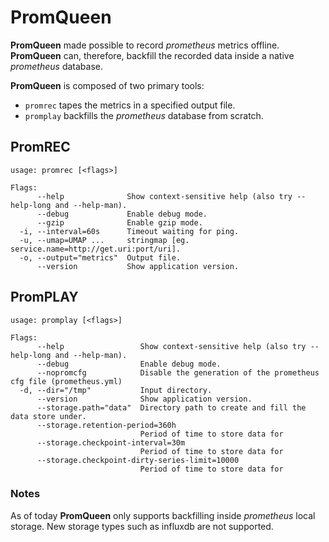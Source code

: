 # PromQueen
**PromQueen** made possible to record _prometheus_ metrics offline.
**PromQueen** can, therefore, backfill the recorded data inside a native _prometheus_ database.

**PromQueen** is composed of two primary tools:

- `promrec` tapes the metrics in a specified output file.
- `promplay` backfills the _prometheus_ database from scratch.

## PromREC

```
usage: promrec [<flags>]

Flags:
      --help              Show context-sensitive help (also try --help-long and --help-man).
      --debug             Enable debug mode.
      --gzip              Enable gzip mode.
  -i, --interval=60s      Timeout waiting for ping.
  -u, --umap=UMAP ...     stringmap [eg. service.name=http://get.uri:port/uri].
  -o, --output="metrics"  Output file.
      --version           Show application version.
```

## PromPLAY

```
usage: promplay [<flags>]

Flags:
      --help                 Show context-sensitive help (also try --help-long and --help-man).
      --debug                Enable debug mode.
      --nopromcfg            Disable the generation of the prometheus cfg file (prometheus.yml)
  -d, --dir="/tmp"           Input directory.
      --version              Show application version.
      --storage.path="data"  Directory path to create and fill the data store under.
      --storage.retention-period=360h
                             Period of time to store data for
      --storage.checkpoint-interval=30m
                             Period of time to store data for
      --storage.checkpoint-dirty-series-limit=10000
                             Period of time to store data for
```

### Notes

As of today **PromQueen** only supports backfilling inside _prometheus_ local storage. New storage types such as influxdb are not supported.
